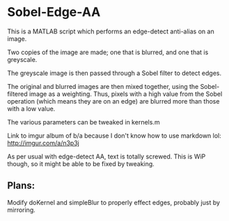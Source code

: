 # Sobel-Edge-AA

This is a MATLAB script which performs an edge-detect anti-alias on an image.

Two copies of the image are made; one that is blurred, and one that is greyscale.

The greyscale image is then passed through a Sobel filter to detect edges.

The original and blurred images are then mixed together, using the Sobel-filtered image as a weighting. Thus, pixels with a high value from the Sobel operation (which means they are on an edge) are blurred more than those with a low value.

The various parameters can be tweaked in kernels.m

Link to imgur album of b/a because I don't know how to use markdown lol: http://imgur.com/a/n3p3j

As per usual with edge-detect AA, text is totally screwed. This is WiP though, so it might be able to be fixed by tweaking.

Plans:
-

Modify doKernel and simpleBlur to properly effect edges, probably just by mirroring.
